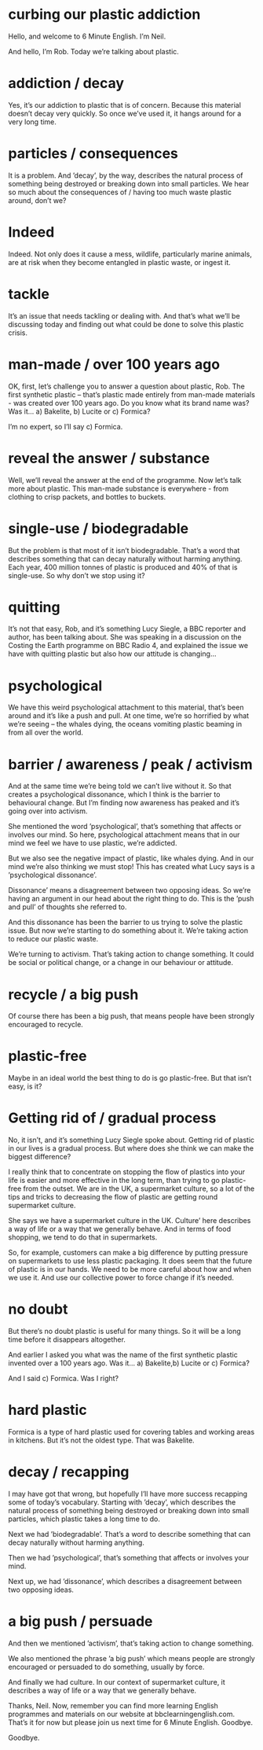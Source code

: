 # curbing our plastic addiction 

Hello, and welcome to 6 Minute English. I’m Neil.

And hello, I’m Rob.
Today we’re talking about plastic.

# addiction / decay
Yes, it’s our addiction to plastic that is of concern. Because this material doesn’t decay very quickly. So once we’ve used it, it hangs around for a very long time.

# particles / consequences
It is a problem. And ’decay’, by the way, describes the natural process of something being destroyed or breaking down into small particles. We hear so much about the consequences of / having too much waste plastic around, don’t we?

# Indeed
Indeed. Not only does it cause a mess, wildlife, particularly marine animals, are at risk when they become entangled in plastic waste, or ingest it. 

# tackle
It’s an issue that needs tackling or dealing with. And that’s what we’ll be discussing today and finding out what could be done to solve this plastic crisis.

# man-made / over 100 years ago
OK, first, let’s challenge you to answer a question about plastic, Rob. The first synthetic plastic – that’s plastic made entirely from man-made materials - was created over 100 years ago. Do you know what its brand name was? Was it… a) Bakelite, b) Lucite or c) Formica?

I’m no expert, so I’ll say c) Formica.

# reveal the answer / substance
Well, we’ll reveal the answer at the end of the programme. Now let’s talk more about plastic. This man-made substance is everywhere - from clothing to crisp packets, and bottles to buckets.

# single-use / biodegradable
But the problem is that most of it isn’t biodegradable. That’s a word that describes something that can decay naturally without harming anything. Each year, 400 million tonnes of plastic is produced and 40% of that is single-use. So why don’t we stop using it?

# quitting
It’s not that easy, Rob, and it’s something Lucy Siegle, a BBC reporter and author, has been talking about. She was speaking in a discussion on the Costing the Earth programme on BBC Radio 4, and explained the issue we have with quitting plastic but also how our attitude is changing…

# psychological
We have this weird psychological attachment to this material, that’s been around and it’s like a push and pull. 
At one time, we’re so horrified by what we’re seeing – the whales dying, the oceans vomiting plastic beaming in from all over the world. 

# barrier / awareness / peak / activism
And at the same time we’re being told we can’t live without it. So that creates a psychological dissonance, which I think is the barrier to behavioural change. But I’m finding now awareness has peaked and it’s going over into activism.  

She mentioned the word ’psychological’, that’s something that affects or involves our mind. So here, psychological attachment means that in our mind we feel we have to use plastic, we’re addicted.

But we also see the negative impact of plastic, like whales dying. And in our mind we’re also thinking we must stop! This has created what Lucy says is a ’psychological dissonance’.

Dissonance’ means a disagreement between two opposing ideas. So we’re having an argument in our head about the right thing to do. This is the ’push and pull’ of thoughts she referred to.

And this dissonance has been the barrier to us trying to solve the plastic issue. But now we’re starting to do something about it. We’re taking action to reduce our plastic waste. 

We’re turning to activism. That’s taking action to change something. It could be social or political change, or a change in our behaviour or attitude.

# recycle / a big push
Of course there has been a big push, that means people have been strongly encouraged to recycle.

# plastic-free
Maybe in an ideal world the best thing to do is go plastic-free. But that isn’t easy, is it?

# Getting rid of / gradual process
No, it isn’t, and it’s something Lucy Siegle spoke about. Getting rid of plastic in our lives is a gradual process. But where does she think we can make the biggest difference?

I really think that to concentrate on stopping the flow of plastics into your life is easier and more effective in the long term, than trying to go plastic-free from the outset. We are in the UK, a supermarket culture, so a lot of the tips and tricks to decreasing the flow of plastic are getting round supermarket culture.

She says we have a supermarket culture in the UK. Culture’ here describes a way of life or a way that we generally behave. And in terms of food shopping, we tend to do that in supermarkets.

So, for example, customers can make a big difference by putting pressure on supermarkets to use less plastic packaging. It does seem that the future of plastic is in our hands. We need to be more careful about how and when we use it. And use our collective power to force change if it’s needed.

# no doubt
But there’s no doubt plastic is useful for many things. So it will be a long time before it disappears altogether.

And earlier I asked you what was the name of the first synthetic plastic invented over a 100 years ago. Was it… a) Bakelite,b) Lucite or c) Formica?

And I said c) Formica. Was I right?

# hard plastic
Formica is a type of hard plastic used for covering tables and working areas in kitchens. But it’s not the oldest type. That was Bakelite.

# decay / recapping
I may have got that wrong, but hopefully I’ll have more success recapping some of today’s vocabulary. Starting with ’decay’, which describes the natural process of something being destroyed or breaking down into small particles, which plastic takes a long time to do.

Next we had ’biodegradable’. That’s a word to describe something that can decay naturally without harming anything.

Then we had ’psychological’, that’s something that affects or involves your mind.

Next up, we had ’dissonance’, which describes a disagreement between two opposing ideas.

# a big push / persuade
And then we mentioned ’activism’, that’s taking action to change something. 

We also mentioned the phrase ’a big push’ which means people are strongly encouraged or persuaded to do something, usually by force.

And finally we had culture. In our context of supermarket culture, it describes a way of life or a way that we generally behave.

Thanks, Neil. Now, remember you can find more learning English programmes and materials on our website at bbclearningenglish.com. That’s it for now but please join us next time for 6 Minute English. Goodbye.

Goodbye.
